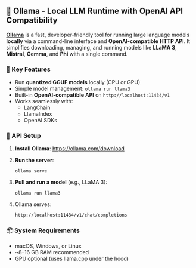 ## 🐪 Ollama - Local LLM Runtime with OpenAI API Compatibility

**[Ollama](https://ollama.com/)** is a fast, developer-friendly tool for running large language models **locally** via a
command-line interface and **OpenAI-compatible HTTP API**. It simplifies downloading, managing, and running models
like **LLaMA 3**, **Mistral**, **Gemma**, and **Phi** with a single command.

### 🔧 Key Features

- Run **quantized GGUF models** locally (CPU or GPU)
- Simple model management: `ollama run llama3`
- Built-in **OpenAI-compatible API** on `http://localhost:11434/v1`
- Works seamlessly with:
    - LangChain
    - LlamaIndex
    - OpenAI SDKs

### 🧪 API Setup

1. **Install Ollama**:
   https://ollama.com/download

2. **Run the server**:

   ```
   ollama serve
   ```

3. **Pull and run a model** (e.g., LLaMA 3):
   ```
   ollama run llama3
   ```

4. Ollama serves:
   ```
   http://localhost:11434/v1/chat/completions
   ```

### 📦 System Requirements

  - macOS, Windows, or Linux
  - ~8–16 GB RAM recommended
  - GPU optional (uses llama.cpp under the hood)
